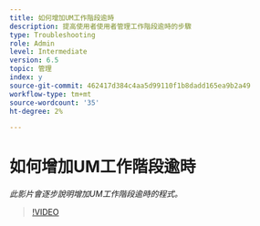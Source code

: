 ```yaml
---
title: 如何增加UM工作階段逾時
description: 提高使用者使用者管理工作階段逾時的步驟
type: Troubleshooting
role: Admin
level: Intermediate
version: 6.5
topic: 管理
index: y
source-git-commit: 462417d384c4aa5d99110f1b8dadd165ea9b2a49
workflow-type: tm+mt
source-wordcount: '35'
ht-degree: 2%

---
```



# 如何增加UM工作階段逾時

*此影片會逐步說明增加UM工作階段逾時的程式。*

>[!VIDEO](https://video.tv.adobe.com/v/335503?quality=9&learn=on)
